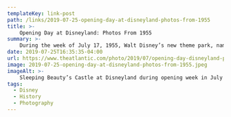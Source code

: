 ```yaml
---
templateKey: link-post
path: /links/2019-07-25-opening-day-at-disneyland-photos-from-1955
title: >-
    Opening Day at Disneyland: Photos From 1955
summary: >-
    During the week of July 17, 1955, Walt Disney’s new theme park, named “Disneyland,” opened to the public in Anaheim, California. The 17th, a Sunday, was intended to be an “international press preview,” limited to selected invitees who could ride the attractions, witness the parades, and take part in the televised dedication of the park. 
date: 2019-07-25T16:35:35-04:00
url: https://www.theatlantic.com/photo/2019/07/opening-day-disneyland-photos-1955/594655/
image: 2019-07-25-opening-day-at-disneyland-photos-from-1955.jpeg
imageAlt: >-
    Sleeping Beauty’s Castle at Disneyland during opening week in July 1955
tags:
  - Disney
  - History
  - Photography
---
```

